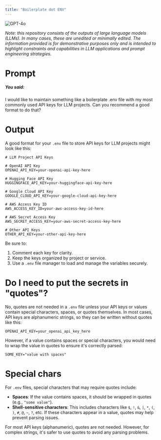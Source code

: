 ```yaml
---
title: "Boilerplate dot ENV"
---
```

![GPT-4o](https://img.shields.io/badge/GPT--4o-3333FF?style=for-the-badge&logo=openai&logoColor=white)



*Note: this repository consists of the outputs of large language models (LLMs). In many cases, these are unedited or minimally edited. The information provided is for demonstrative purposes only and is intended to highlight constraints and capabilities in LLM applications and prompt engineering strategies.*



# Prompt

##### You said:

I would like to maintain something like a boilerplate .env file with my most commonly used API keys for LLM projects. Can you recommend a good format to do that?

# Output

A good format for your `.env` file to store API keys for LLM projects might look like this:

```
# LLM Project API Keys

# OpenAI API Key
OPENAI_API_KEY=your-openai-api-key-here

# Hugging Face API Key
HUGGINGFACE_API_KEY=your-huggingface-api-key-here

# Google Cloud API Key
GOOGLE_CLOUD_API_KEY=your-google-cloud-api-key-here

# AWS Access Key ID
AWS_ACCESS_KEY_ID=your-aws-access-key-id-here

# AWS Secret Access Key
AWS_SECRET_ACCESS_KEY=your-aws-secret-access-key-here

# Other API Keys
OTHER_API_KEY=your-other-api-key-here
```

Be sure to:

1. Comment each key for clarity.
2. Keep the keys organized by project or service.
3. Use a `.env` file manager to load and manage the variables securely.

# Do I need to put the secrets in "quotes"?

No, quotes are not needed in a `.env` file unless your API keys or values contain special characters, spaces, or quotes themselves. In most cases, API keys are alphanumeric strings, so they can be written without quotes like this:

```
OPENAI_API_KEY=your_openai_api_key_here
```

However, if a value contains spaces or special characters, you would need to wrap the value in quotes to ensure it's correctly parsed:

```
SOME_KEY="value with spaces"
```

# Special chars
For `.env` files, special characters that may require quotes include:

- **Spaces**: If the value contains spaces, it should be wrapped in quotes (e.g., `"some value"`).
- **Shell-sensitive characters**: This includes characters like `$`, `!`, `&`, `|`, `*`, `(`, `)`, `#`, `@`, `~`, `?`, etc. If these characters appear in a value, quotes may help prevent parsing issues.

For most API keys (alphanumeric), quotes are not needed. However, for complex strings, it's safer to use quotes to avoid any parsing problems.